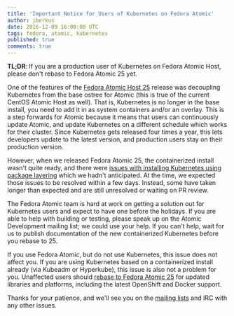 ```yaml
---
title: 'Important Notice for Users of Kubernetes on Fedora Atomic'
author: jberkus
date: 2016-12-09 16:00:00 UTC
tags: fedora, atomic, kubernetes
published: true
comments: true
---
```


**TL;DR**: If you are a production user of Kubernetes on Fedora Atomic Host, please
don't rebase to Fedora Atomic 25 yet.

One of the features of the [Fedora Atomic Host 25](/blog/2016/11/fedora-atomic-25-released/)
release was decoupling Kubernetes
from the base ostree for Atomic (this is true of the current CentOS Atomic Host
as well).  That is, Kubernetes is no longer in the base install, you need to
add it in as system containers and/or an overlay.  This is a step forwards for
Atomic because it means that users can continuously update Atomic, and update
Kubernetes on a different schedule which works for their cluster.  Since Kubernetes
gets released four times a year, this lets developers update to the latest
version, and production users stay on their production version.

However, when we released Fedora Atomic 25, the containerized install wasn't
quite ready, and there were [issues with installing Kubernetes using package
layering](https://github.com/projectatomic/rpm-ostree/issues/462)
which we hadn't anticipated.  At the time, we expected those issues to
be resolved within a few days.  Instead, some have taken longer than expected
and are still unresolved or waiting on PR review.

The Fedora Atomic team is hard at work on getting a solution out for Kubernetes
users and expect to have one before the holidays.  If you are able to help with
building or testing, please speak up on the Atomic Development mailing list; we
could use your help.  If you can't help, wait for us to publish documentation
of the new containerized Kubernetes before you rebase to 25.

If you use Fedora Atomic, but do not use Kubernetes, this issue does not affect
you.  If you are using Kubernetes based on a containerized install already
(via Kubeadm or Hyperkube), this issue is also not a problem for you.  Unaffected
users should [rebase to Fedora Atomic 25](blog/2016/11/fedora-atomic-25-released/)
for updated libraries and platforms,
including the latest OpenShift and Docker support.

Thanks for your patience, and we'll see you on the
[mailing lists](https://lists.projectatomic.io/mailman/listinfo/atomic) and IRC with
any other issues.
